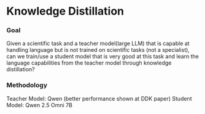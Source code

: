 # Knowledge Distillation 

### Goal  
Given a scientific task and a teacher model(large LLM) that is capable at handling language but is not trained on scientific tasks (not a specialist), can we train/use a student model that is very good at this task and learn the language capabilities from the teacher model through knowledge distillation? 

### Methodology 
Teacher Model: Qwen (better performance shown at DDK paper)
Student Model: Qwen 2.5 Omni 7B 